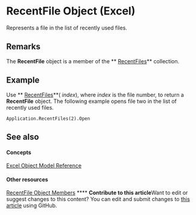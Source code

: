 
# RecentFile Object (Excel)

Represents a file in the list of recently used files.


## Remarks

 The **RecentFile** object is a member of the ** [RecentFiles](e33ae942-0444-0631-be08-386366b6ebdb.md)** collection.


## Example

Use  ** [RecentFiles](a64784af-4162-90fc-b955-963a1b1e747f.md)**( _index_), where  _index_ is the file number, to return a **RecentFile** object. The following example opens file two in the list of recently used files.


```
Application.RecentFiles(2).Open
```


## See also


#### Concepts


 [Excel Object Model Reference](11ea8598-8a20-92d5-f98b-0da04263bf2c.md)
#### Other resources


 [RecentFile Object Members](af06db48-f17a-9039-d252-728001dea3dc.md)
****   **Contribute to this article**Want to edit or suggest changes to this content? You can edit and submit changes to  [this article](https://github.com/jhershey00/VBA_Excel_Test/OpenXMLCon/articles/39d0a969-179d-a7bd-e5ab-7baf7930712a.md) using GitHub.

